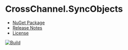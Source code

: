 # CrossChannel.SyncObjects
- [NuGet Package](https://www.nuget.org/packages/CrossChannel.SyncObjects)
- [Release Notes](https://github.com/skthomasjr/CrossChannel.SyncObjects/releases)
- [License](LICENSE.md)

[![Build](https://ci.appveyor.com/api/projects/status/7657ykxqhajdjii3?svg=true)](https://ci.appveyor.com/project/skthomasjr/crosschannel-syncobjects)
